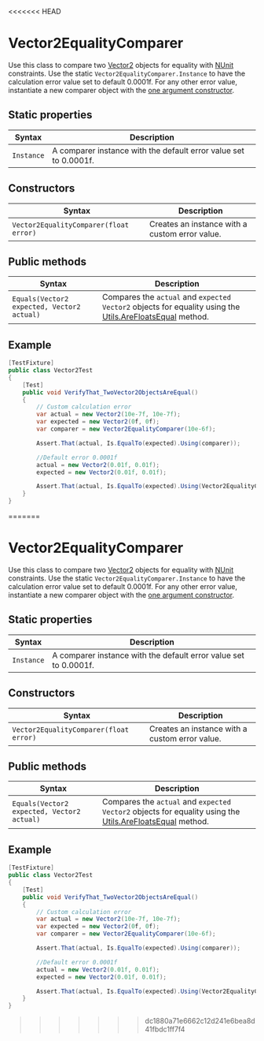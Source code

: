 <<<<<<< HEAD
# Vector2EqualityComparer

Use this class to compare two [Vector2](https://docs.unity3d.com/ScriptReference/Vector2.html) objects for equality with [NUnit](http://www.nunit.org/) constraints. Use the static `Vector2EqualityComparer.Instance` to have the calculation error value set to default 0.0001f. For any other error value, instantiate a new comparer object with the [one argument constructor](#constructors).

## Static properties

| Syntax     | Description                                                  |
| ---------- | ------------------------------------------------------------ |
| `Instance` | A comparer instance with the default error value set to 0.0001f. |

## Constructors

| Syntax                                 | Description                                    |
| -------------------------------------- | ---------------------------------------------- |
| `Vector2EqualityComparer(float error)` | Creates an instance with a custom error value. |

## Public methods

| Syntax                                     | Description                                                  |
| ------------------------------------------ | ------------------------------------------------------------ |
| `Equals(Vector2 expected, Vector2 actual)` | Compares the `actual` and `expected` `Vector2` objects for equality using the [Utils.AreFloatsEqual](./reference-test-utils.md) method. |

## Example

```c#
[TestFixture]
public class Vector2Test
{
    [Test]
    public void VerifyThat_TwoVector2ObjectsAreEqual()
    {
        // Custom calculation error
        var actual = new Vector2(10e-7f, 10e-7f);
        var expected = new Vector2(0f, 0f);
        var comparer = new Vector2EqualityComparer(10e-6f);

        Assert.That(actual, Is.EqualTo(expected).Using(comparer));

        //Default error 0.0001f
        actual = new Vector2(0.01f, 0.01f);
        expected = new Vector2(0.01f, 0.01f);

        Assert.That(actual, Is.EqualTo(expected).Using(Vector2EqualityComparer.Instance));
    }
}
```

=======
# Vector2EqualityComparer

Use this class to compare two [Vector2](https://docs.unity3d.com/ScriptReference/Vector2.html) objects for equality with [NUnit](http://www.nunit.org/) constraints. Use the static `Vector2EqualityComparer.Instance` to have the calculation error value set to default 0.0001f. For any other error value, instantiate a new comparer object with the [one argument constructor](#constructors).

## Static properties

| Syntax     | Description                                                  |
| ---------- | ------------------------------------------------------------ |
| `Instance` | A comparer instance with the default error value set to 0.0001f. |

## Constructors

| Syntax                                 | Description                                    |
| -------------------------------------- | ---------------------------------------------- |
| `Vector2EqualityComparer(float error)` | Creates an instance with a custom error value. |

## Public methods

| Syntax                                     | Description                                                  |
| ------------------------------------------ | ------------------------------------------------------------ |
| `Equals(Vector2 expected, Vector2 actual)` | Compares the `actual` and `expected` `Vector2` objects for equality using the [Utils.AreFloatsEqual](./reference-test-utils.md) method. |

## Example

```c#
[TestFixture]
public class Vector2Test
{
    [Test]
    public void VerifyThat_TwoVector2ObjectsAreEqual()
    {
        // Custom calculation error
        var actual = new Vector2(10e-7f, 10e-7f);
        var expected = new Vector2(0f, 0f);
        var comparer = new Vector2EqualityComparer(10e-6f);

        Assert.That(actual, Is.EqualTo(expected).Using(comparer));

        //Default error 0.0001f
        actual = new Vector2(0.01f, 0.01f);
        expected = new Vector2(0.01f, 0.01f);

        Assert.That(actual, Is.EqualTo(expected).Using(Vector2EqualityComparer.Instance));
    }
}
```

>>>>>>> dc1880a71e6662c12d241e6bea8d41fbdc1ff7f4

